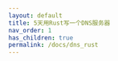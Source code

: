 ```yaml
---
layout: default
title: 5天用Rust写一个DNS服务器
nav_order: 1
has_children: true
permalink: /docs/dns_rust
---
```


